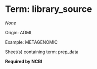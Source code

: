 # Term: library_source

*None*

Origin: AOML

Example: METAGENOMIC

Sheet(s) containing term: prep_data

**Required by NCBI**